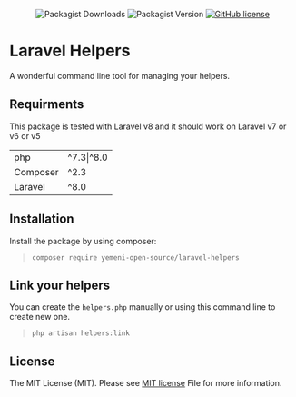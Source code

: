 <div style="text-align: center;">

![Packagist Downloads](https://img.shields.io/packagist/dt/Yemeni-Open-Source/laravel-helpers?color=blue&label=Downloads&logo=packagist&logoColor=white)
![Packagist Version](https://img.shields.io/packagist/v/Yemeni-Open-Source/laravel-helpers?color=green&label=Version&logo=laravel&logoColor=white)
[![GitHub license](https://img.shields.io/github/license/Yemeni-Open-Source/laravel-helpers)](https://github.com/Yemeni-Open-Source/laravel-helpers/blob/main/LICENSE)
</div>

# Laravel Helpers

A wonderful command line tool for managing your helpers.

## Requirments

This package is tested with Laravel v8 and it should work on Laravel v7 or v6 or v5

|||
|-|-|
|php| ^7.3&#124;^8.0|
|Composer| ^2.3|
|Laravel| ^8.0|

## Installation

Install the package by using composer:

> ```composer require yemeni-open-source/laravel-helpers```

## Link your helpers

You can create the ```helpers.php``` manually or using this command line to create new one.

> ```php artisan helpers:link```

## License

The MIT License (MIT). Please see [MIT license](LICENSE) File for more information.
